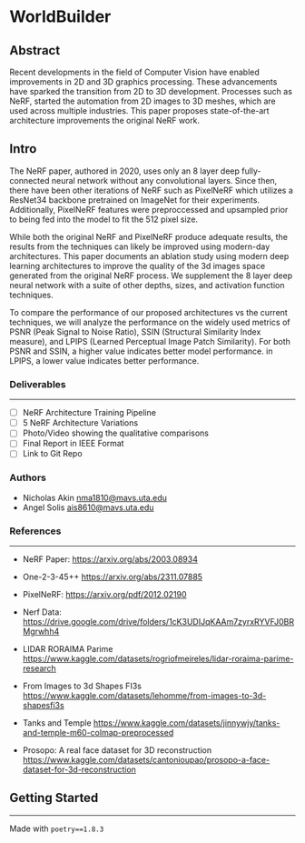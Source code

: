 # WorldBuilder

## Abstract
Recent developments in the field of Computer Vision have enabled improvements in 2D and 3D graphics processing.
These advancements have sparked the transition from 2D to 3D development. Processes such as NeRF, started the automation from 2D images to 3D meshes, which are used across multiple industries. This paper proposes state-of-the-art architecture improvements the original NeRF work.

## Intro
The NeRF paper, authored in 2020, uses only 
an 8 layer deep fully-connected neural network without any convolutional layers. 
Since then, there have been other iterations of NeRF such as PixelNeRF which utilizes a ResNet34 backbone pretrained on ImageNet for their experiments. Additionally, PixelNeRF features were preproccessed and upsampled prior to being fed into the model to fit the 512 pixel size.

While both the original NeRF and PixelNeRF produce adequate results, the results from the techniques can likely be improved using modern-day architectures.
This paper documents an ablation study using modern deep learning architectures to improve the quality of the 3d images space generated from the original NeRF process.
We supplement the 8 layer deep neural network with a suite of other depths, sizes, and activation function techniques.

To compare the performance of our proposed architectures vs the current techniques, we will analyze the performance on the widely used metrics of PSNR (Peak Signal to Noise Ratio), SSIN (Structural Similarity Index measure), and LPIPS (Learned Perceptual Image Patch Similarity). For both PSNR and SSIN, a higher value indicates better model performance. in LPIPS, a lower value indicates better performance.

### Deliverables
___

- [ ] NeRF Architecture Training Pipeline
- [ ] 5 NeRF Architecture Variations
- [ ] Photo/Video showing the qualitative comparisons
- [ ] Final Report in IEEE Format
- [ ] Link to Git Repo

### Authors
- Nicholas Akin <nma1810@mavs.uta.edu>
- Angel Solis <ais8610@mavs.uta.edu>


### References
___

- NeRF Paper:
https://arxiv.org/abs/2003.08934

- One-2-3-45++
https://arxiv.org/abs/2311.07885

- PixelNeRF:
https://arxiv.org/pdf/2012.02190


- Nerf Data:
https://drive.google.com/drive/folders/1cK3UDIJqKAAm7zyrxRYVFJ0BRMgrwhh4


- LIDAR RORAIMA Parime
https://www.kaggle.com/datasets/rogriofmeireles/lidar-roraima-parime-research

 - From Images to 3d Shapes FI3s
https://www.kaggle.com/datasets/lehomme/from-images-to-3d-shapesfi3s

 - Tanks and Temple
https://www.kaggle.com/datasets/jinnywjy/tanks-and-temple-m60-colmap-preprocessed

 - Prosopo: A real face dataset for 3D reconstruction
https://www.kaggle.com/datasets/cantonioupao/prosopo-a-face-dataset-for-3d-reconstruction

## Getting Started
---
Made with `poetry==1.8.3`

